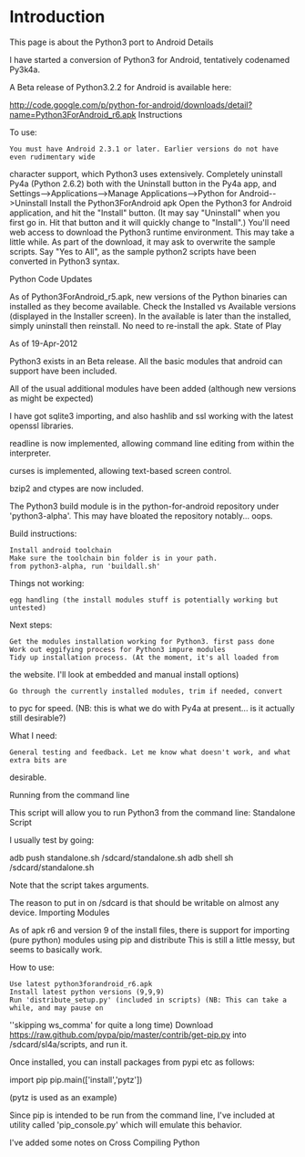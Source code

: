 Introduction
===
This page is about the Python3 port to Android
Details

I have started a conversion of Python3 for Android, tentatively codenamed Py3k4a.

A Beta release of Python3.2.2 for Android is available here:

http://code.google.com/p/python-for-android/downloads/detail?name=Python3ForAndroid_r6.apk
Instructions

To use:

    You must have Android 2.3.1 or later. Earlier versions do not have even rudimentary wide
character support, which Python3 uses extensively.
    Completely uninstall Py4a (Python 2.6.2) both with the Uninstall button in the Py4a app, and
Settings-->Applications-->Manage Applications-->Python for Android-->Uninstall
    Install the Python3ForAndroid apk
    Open the Python3 for Android application, and hit the "Install" button. (It may say
"Uninstall" when you first go in. Hit that button and it will quickly change to "Install".)
    You'll need web access to download the Python3 runtime environment. This may take a little
while.
    As part of the download, it may ask to overwrite the sample scripts. Say "Yes to All", as the
sample python2 scripts have been converted in Python3 syntax. 

Python Code Updates

As of Python3ForAndroid_r5.apk, new versions of the Python binaries can installed as they become
available. Check the Installed vs Available versions (displayed in the Installer screen). In the
available is later than the installed, simply uninstall then reinstall. No need to re-install the
apk.
State of Play

As of 19-Apr-2012

Python3 exists in an Beta release. All the basic modules that android can support have been
included.

All of the usual additional modules have been added (although new versions as might be expected)

I have got sqlite3 importing, and also hashlib and ssl working with the latest openssl libraries.

readline is now implemented, allowing command line editing from within the interpreter.

curses is implemented, allowing text-based screen control.

bzip2 and ctypes are now included.

The Python3 build module is in the python-for-android repository under 'python3-alpha'. This may
have bloated the repository notably... oops.

Build instructions:

    Install android toolchain
    Make sure the toolchain bin folder is in your path.
    from python3-alpha, run 'buildall.sh' 

Things not working:

    egg handling (the install modules stuff is potentially working but untested) 

Next steps:

    Get the modules installation working for Python3. first pass done
    Work out eggifying process for Python3 impure modules
    Tidy up installation process. (At the moment, it's all loaded from 

the website. I'll look at embedded and manual install options)

    Go through the currently installed modules, trim if needed, convert 

to pyc for speed. (NB: this is what we do with Py4a at present... is it actually still desirable?)

What I need:

    General testing and feedback. Let me know what doesn't work, and what extra bits are
desirable. 

Running from the command line

This script will allow you to run Python3 from the command line: Standalone Script

I usually test by going:

adb push standalone.sh /sdcard/standalone.sh
adb shell
sh /sdcard/standalone.sh

Note that the script takes arguments.

The reason to put in on /sdcard is that should be writable on almost any device.
Importing Modules

As of apk r6 and version 9 of the install files, there is support for importing (pure python)
modules using pip and distribute This is still a little messy, but seems to basically work.

How to use:

    Use latest python3forandroid_r6.apk
    Install latest python versions (9,9,9)
    Run 'distribute_setup.py' (included in scripts) (NB: This can take a while, and may pause on
''skipping ws_comma' for quite a long time)
    Download https://raw.github.com/pypa/pip/master/contrib/get-pip.py into /sdcard/sl4a/scripts,
and run it. 

Once installed, you can install packages from pypi etc as follows:

import pip
pip.main(['install','pytz'])

(pytz is used as an example)

Since pip is intended to be run from the command line, I've included at utility called
'pip_console.py' which will emulate this behavior.

I've added some notes on Cross Compiling Python 

